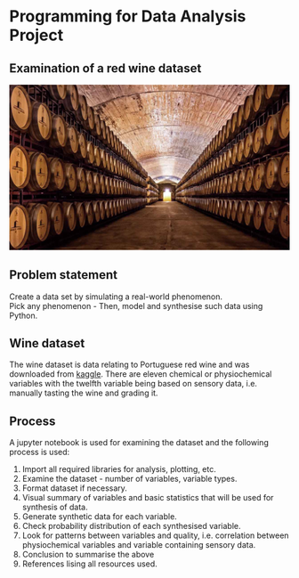 # Programming for Data Analysis Project

## Examination of a red wine dataset

![Alt text](Wines-of-the-Alentejo.jpg "Optional title")


## Problem statement

Create a data set by simulating a real-world phenomenon.<br>
Pick any phenomenon - Then, model and synthesise such data using Python.

## Wine dataset

The wine dataset is data relating to Portuguese red wine and was downloaded from [kaggle](https://www.kaggle.com/).
There are eleven chemical or physiochemical variables with the twelfth variable being based on sensory data, i.e. manually tasting the wine and grading it.


## Process

A jupyter notebook is used for examining the dataset and the following process is used:

1) Import all required libraries for analysis, plotting, etc.
2) Examine the dataset - number of variables, variable types.
3) Format dataset if necessary.
4) Visual summary of variables and basic statistics that will be used for synthesis of data.
5) Generate synthetic data for each variable.
6) Check probability distribution of each synthesised variable.
7) Look for patterns between variables and quality, i.e. correlation between physiochemical variables and variable containing sensory data.
8) Conclusion to summarise the above
9) References lising all resources used.
